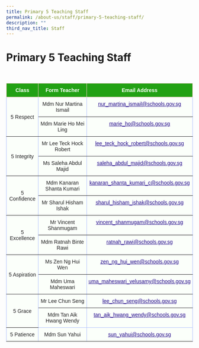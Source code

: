 ```yaml
---
title: Primary 5 Teaching Staff
permalink: /about-us/staff/primary-5-teaching-staff/
description: ""
third_nav_title: Staff
---
```

Primary 5 Teaching Staff
========================

<br>

<style type="text/css">
.tg  {border-collapse:collapse;border-color:#aabcfe;border-spacing:0;}
.tg td{background-color:#e8edff;border-color:#aabcfe;border-style:solid;border-width:1px;color:#669;
  font-family:Arial, sans-serif;font-size:14px;overflow:hidden;padding:10px 5px;word-break:normal;}
.tg th{background-color:#b9c9fe;border-color:#aabcfe;border-style:solid;border-width:1px;color:#039;
  font-family:Arial, sans-serif;font-size:14px;font-weight:normal;overflow:hidden;padding:10px 5px;word-break:normal;}
.tg .tg-3dle{background-color:#FBFFFA;border-color:inherit;color:#222;text-align:center;vertical-align:top}
.tg .tg-14gv{background-color:#FBFFFA;border-color:inherit;color:#222;text-align:center;vertical-align:top}
.tg .tg-g24l{background-color:#FBFFFA;border-color:inherit;color:#21088A;font-weight:bold;text-align:center;
  text-decoration:underline;vertical-align:top}
.tg .tg-ug26{background-color:#FBFFFA;border-color:inherit;color:#222;text-align:center;vertical-align:middle}
.tg .tg-ehgc{background-color:#22A114;border-color:#ffccc9;color:#FBFFFA;font-weight:bold;text-align:center;vertical-align:top}
.tg .tg-djmn{background-color:#FBFFFA;border-color:inherit;color:#222;text-align:center;vertical-align:middle}
.tg .tg-33ww{background-color:#FBFFFA;border-color:inherit;color:#21088A;font-weight:bold;text-align:center;
  text-decoration:underline;vertical-align:top}
.tg .tg-rxka{background-color:#FBFFFA;color:#222;text-align:center;vertical-align:middle}
.tg .tg-agmf{background-color:#FBFFFA;color:#21088A;font-weight:bold;text-align:center;text-decoration:underline;vertical-align:top}
</style>
<table class="tg">
<thead>
  <tr>
    <th class="tg-ehgc">Class</th>
    <th class="tg-ehgc">Form Teacher</th>
    <th class="tg-ehgc">Email Address</th>
  </tr>
</thead>
<tbody>
  <tr>
    <td class="tg-djmn" rowspan="2"><span style="color:#222;background-color:#FBFFFA">5 Respect</span></td>
    <td class="tg-djmn"><span style="color:#222;background-color:#FBFFFA">Mdm Nur Martina Ismail</span><br></td>
    <td class="tg-33ww"><a href="mailto:nur_martina_ismail@schools.gov.sg"><span style="font-weight:500;text-decoration:underline;color:#21088A">nur_martina_ismail@schools.gov.sg</span></a><br></td>
  </tr>
  <tr>
    <td class="tg-ug26"><span style="color:#222;background-color:#FBFFFA">Mdm Marie Ho Mei Ling</span></td>
    <td class="tg-g24l"><a href="mailto:marie_ho@schools.gov.sg"><span style="font-weight:500;text-decoration:underline;color:#21088A">marie_ho@schools.gov.sg</span></a></td>
  </tr>
  <tr>
    <td class="tg-djmn" rowspan="2"><span style="color:#222;background-color:#FBFFFA">5 Integrity</span></td>
    <td class="tg-djmn"><span style="color:#222;background-color:#FBFFFA">Mr Lee Teck Hock Robert</span></td>
    <td class="tg-33ww"><a href="mailto:lee_teck_hock_robert@schools.gov.sg"><span style="font-weight:500;text-decoration:underline;color:#21088A">lee_teck_hock_robert@schools.gov.sg</span></a></td>
  </tr>
  <tr>
    <td class="tg-3dle">Ms Saleha Abdul Majid</td>
    <td class="tg-g24l"><a href="mailto:saleha_abdul_majid@schools.gov.sg"><span style="font-weight:500;text-decoration:underline;color:#21088A">saleha_abdul_majid@schools.gov.sg</span></a></td>
  </tr>
  
  <tr>
    <td class="tg-ug26" rowspan="2"><span style="color:#222;background-color:#FBFFFA">5 Confidence</span></td>
    <td class="tg-ug26"><span style="color:#222;background-color:#FBFFFA">Mdm Kanaran Shanta Kumari</span></td>
    <td class="tg-g24l"><a href="mailto:kanaran_shanta_kumari_c@schools.gov.sg"><span style="font-weight:500;text-decoration:underline;color:#21088A">kanaran_shanta_kumari_c@schools.gov.sg</span></a><br></td>
  </tr>
  <tr>
    <td class="tg-djmn"><span style="color:#222;background-color:#FBFFFA">Mr Sharul Hisham Ishak</span></td>
    <td class="tg-33ww"><a href="mailto:sharul_hisham_ishak@schools.gov.sg"><span style="font-weight:500;text-decoration:underline;color:#21088A">sharul_hisham_ishak@schools.gov.sg</span></a><br></td>
  </tr>
  <tr>
    <td class="tg-ug26" rowspan="2"><span style="color:#222;background-color:#FBFFFA">5 Excellence</span></td>
    <td class="tg-ug26"><span style="color:#222;background-color:#FBFFFA">Mr Vincent Shanmugam</span></td>
    <td class="tg-g24l"><a href="mailto:vincent_shanmugam@schools.gov.sg"><span style="font-weight:500;text-decoration:underline;color:#21088A">vincent_shanmugam@schools.gov.sg</span></a><br></td>
  </tr>
  <tr>
    <td class="tg-djmn"><span style="color:#222;background-color:#FBFFFA">Mdm Ratnah Binte Rawi</span></td>
    <td class="tg-33ww"><a href="mailto:ratnah_rawi@schools.gov.sg"><span style="font-weight:500;text-decoration:underline;color:#21088A">ratnah_rawi@schools.gov.sg</span></a></td>
  </tr>
  <tr>
    <td class="tg-ug26" rowspan="2"><span style="color:#222;background-color:#FBFFFA">5 Aspiration</span></td>
    <td class="tg-ug26"><span style="color:#222;background-color:#FBFFFA">Ms Zen Ng Hui Wen</span><br></td>
    <td class="tg-g24l"><a href="mailto:zen_ng_hui_wen@schools.gov.sg"><span style="font-weight:500;text-decoration:underline;color:#21088A">zen_ng_hui_wen@schools.gov.sg</span></a><br></td>
  </tr>
  <tr>
    <td class="tg-djmn"><span style="color:#222;background-color:#FBFFFA">Mdm Uma Maheswari</span><br></td>
    <td class="tg-33ww"><a href="mailto:uma_maheswari_velusamy@schools.gov.sg"><span style="font-weight:500;text-decoration:underline;color:#21088A">uma_maheswari_velusamy@schools.gov.sg</span></a><br></td>
  </tr>
  <tr>
    <td class="tg-ug26" rowspan="2"><span style="color:#222;background-color:#FBFFFA">5 Grace</span></td>
    <td class="tg-ug26"><span style="color:#222;background-color:#FBFFFA">Mr Lee Chun Seng</span></td>
    <td class="tg-g24l"><a href="mailto:lee_chun_seng@schools.gov.sg"><span style="font-weight:500;text-decoration:underline;color:#21088A">lee_chun_seng@schools.gov.sg</span></a></td>
  </tr>
  <tr>
    <td class="tg-rxka"><span style="color:#222;background-color:#FBFFFA">Mdm Tan Aik Hwang Wendy</span><br></td>
    <td class="tg-agmf"><a href="mailto:tan_aik_hwang_wendy@schools.gov.sg"><span style="font-weight:500;text-decoration:underline;color:#21088A">tan_aik_hwang_wendy@schools.gov.sg</span></a></td>
  </tr>
	<tr>
    <td class="tg-ug26" ><span style="color:#222;background-color:#FBFFFA">5 Patience</span></td>
    <td class="tg-ug26"><span style="color:#222;background-color:#FBFFFA">Mdm Sun Yahui</span></td>
    <td class="tg-g24l"><a href="mailto:sun_yahui@schools.gov.sgg"><span style="font-weight:500;text-decoration:underline;color:#21088A">sun_yahui@schools.gov.sg</span></a></td>
  </tr>
 

</tbody>
</table>